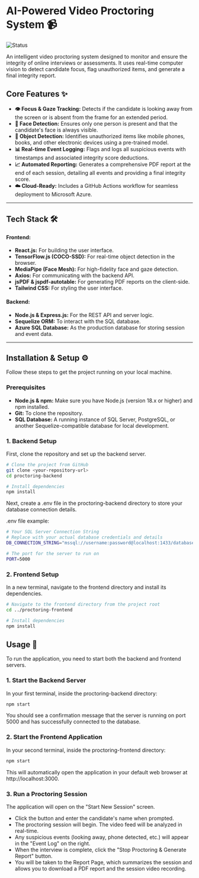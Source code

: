 # AI-Powered Video Proctoring System 📹

![Status](https://img.shields.io/badge/status-active-success.svg)

An intelligent video proctoring system designed to monitor and ensure the integrity of online interviews or assessments. It uses real-time computer vision to detect candidate focus, flag unauthorized items, and generate a final integrity report.

## Core Features ✨

* **👁️ Focus & Gaze Tracking:** Detects if the candidate is looking away from the screen or is absent from the frame for an extended period.
* **🧍 Face Detection:** Ensures only one person is present and that the candidate's face is always visible.
* **📱 Object Detection:** Identifies unauthorized items like mobile phones, books, and other electronic devices using a pre-trained model.
* **📊 Real-time Event Logging:** Flags and logs all suspicious events with timestamps and associated integrity score deductions.
* **📈 Automated Reporting:** Generates a comprehensive PDF report at the end of each session, detailing all events and providing a final integrity score.
* **☁️ Cloud-Ready:** Includes a GitHub Actions workflow for seamless deployment to Microsoft Azure.

---

## Tech Stack 🛠️

#### Frontend:

* **React.js:** For building the user interface.
* **TensorFlow.js (COCO-SSD):** For real-time object detection in the browser.
* **MediaPipe (Face Mesh):** For high-fidelity face and gaze detection.
* **Axios:** For communicating with the backend API.
* **jsPDF & jspdf-autotable:** For generating PDF reports on the client-side.
* **Tailwind CSS:** For styling the user interface.

#### Backend:

* **Node.js & Express.js:** For the REST API and server logic.
* **Sequelize ORM:** To interact with the SQL database.
* **Azure SQL Database:** As the production database for storing session and event data.

---

## Installation & Setup ⚙️

Follow these steps to get the project running on your local machine.

### Prerequisites

* **Node.js & npm:** Make sure you have Node.js (version 18.x or higher) and npm installed.
* **Git:** To clone the repository.
* **SQL Database:** A running instance of SQL Server, PostgreSQL, or another Sequelize-compatible database for local development.

### 1. Backend Setup

First, clone the repository and set up the backend server.

```bash
# Clone the project from GitHub
git clone <your-repository-url>
cd proctoring-backend

# Install dependencies
npm install
```

Next, create a .env file in the proctoring-backend directory to store your database connection details.

.env file example:

```bash
# Your SQL Server Connection String
# Replace with your actual database credentials and details
DB_CONNECTION_STRING="mssql://username:password@localhost:1433/database_name"

# The port for the server to run on
PORT=5000
```

### 2. Frontend Setup

In a new terminal, navigate to the frontend directory and install its dependencies.

```bash
# Navigate to the frontend directory from the project root
cd ../proctoring-frontend

# Install dependencies
npm install
```

## Usage 🚀

To run the application, you need to start both the backend and frontend servers.

### 1. Start the Backend Server

In your first terminal, inside the proctoring-backend directory:

```bash
npm start
```

You should see a confirmation message that the server is running on port 5000 and has successfully connected to the database.

### 2. Start the Frontend Application

In your second terminal, inside the proctoring-frontend directory:

```bash
npm start
```

This will automatically open the application in your default web browser at http://localhost:3000.

### 3. Run a Proctoring Session

The application will open on the "Start New Session" screen.

* Click the button and enter the candidate's name when prompted.
* The proctoring session will begin. The video feed will be analyzed in real-time.
* Any suspicious events (looking away, phone detected, etc.) will appear in the "Event Log" on the right.
* When the interview is complete, click the "Stop Proctoring & Generate Report" button.
* You will be taken to the Report Page, which summarizes the session and allows you to download a PDF report and the session video recording.
